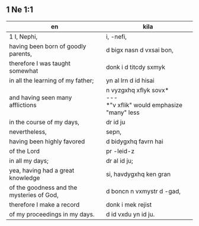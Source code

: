 ## 1 Ne 1:1

en | kila
--- | ---
1 I, Nephi, | i, -nefi,
having been born of goodly parents,| d bigx nasn d vxsai bon,
therefore I was taught somewhat | donk i d titcdy sxmyk
in all the learning of my father;| yn al lrn d id hisai
and having seen many afflictions | n vyzgxhq xflyk sovx\*<br>---<br>\*"v xflik" would emphasize "many" less
in the course of my days,| dr id ju
nevertheless,| sepn,
having been highly favored | d bidygxhq favrn hai
of the Lord | pr -leid-z
in all my days;| dr al id ju;
yea, having had a great knowledge | si, havdygxhq ken gran
of the goodness and the mysteries of God,| d boncn n vxmystr d -gad,
therefore I make a record | donk i mek rejist
of my proceedings in my days. | d id vxdu yn id ju.